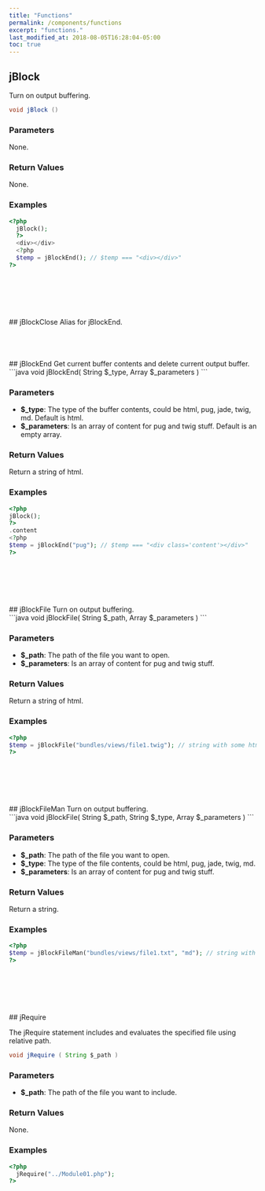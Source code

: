 ```yaml
---
title: "Functions"
permalink: /components/functions
excerpt: "functions."
last_modified_at: 2018-08-05T16:28:04-05:00
toc: true
---
```


## jBlock
Turn on output buffering.<br>
```java
void jBlock ()
```

### Parameters
None.

### Return Values
None.

### Examples
```php
<?php
  jBlock();
  ?>
  <div></div>
  <?php
  $temp = jBlockEnd(); // $temp === "<div></div>"
?>
```
<br>
<br>
<br>
<br>
<br>
## jBlockClose
Alias for jBlockEnd.
<br>
<br>
<br>
<br>
<br>
## jBlockEnd
Get current buffer contents and delete current output buffer.<br>
```java
void jBlockEnd( String $_type, Array $_parameters )
```

### Parameters
* **$_type**: The type of the buffer contents, could be html, pug, jade, twig, md. Default is html.
* **$_parameters**: Is an array of content for pug and twig stuff. Default is an empty array.

### Return Values
Return a string of html.

### Examples
```php
<?php
jBlock();
?>
.content
<?php
$temp = jBlockEnd("pug"); // $temp === "<div class='content'></div>"
?>
```
<br>
<br>
<br>
<br>
<br>
## jBlockFile
Turn on output buffering.<br>
```java
void jBlockFile( String $_path, Array $_parameters )
```

### Parameters
* **$_path**: The path of the file you want to open.
* **$_parameters**: Is an array of content for pug and twig stuff.

### Return Values
Return a string of html.

### Examples
```php
<?php
$temp = jBlockFile("bundles/views/file1.twig"); // string with some html
?>
```
<br>
<br>
<br>
<br>
<br>
## jBlockFileMan
Turn on output buffering.<br>
```java
void jBlockFile( String $_path, String $_type, Array $_parameters )
```

### Parameters
* **$_path**: The path of the file you want to open.
* **$_type**: The type of the file contents, could be html, pug, jade, twig, md.
* **$_parameters**: Is an array of content for pug and twig stuff.

### Return Values
Return a string.

### Examples
```php
<?php
$temp = jBlockFileMan("bundles/views/file1.txt", "md"); // string with some markdown
?>
```
<br>
<br>
<br>
<br>
<br>
## jRequire

The jRequire statement includes and evaluates the specified file using relative path.<br>
```java
void jRequire ( String $_path )
```

### Parameters
* **$_path**: The path of the file you want to include.

### Return Values
None.

### Examples
```php
<?php
  jRequire("../Module01.php");
?>
```
